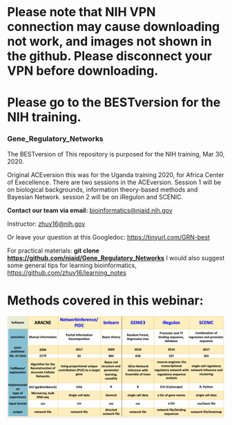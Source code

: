 
# Please note that NIH VPN connection may cause downloading not work, and images not shown in the github. Please disconnect your VPN before downloading. 
# Please go to the BESTversion for the NIH training.

### **Gene_Regulatory_Networks**

The BESTversion of This repository is purposed for the NIH training, Mar 30, 2020.

Original ACEversion this was for the Uganda training 2020, for Africa Center of Execellence.
There are two sessions in the ACEversion. Session 1 will be on biological backgrounds, information theory-based methods and Bayesian Network. session 2 will be on iRegulon and SCENIC.

**Contact our team via email:**
bioinformatics@niaid.nih.gov

Instructor: zhuy16@nih.gov

Or leave your question at this Googledoc:
https://tinyurl.com/GRN-best 

For practical materials:
  **git clone https://github.com/niaid/Gene_Regulatory_Networks**
I would also suggest some general tips for learning bioinformatics,
  https://github.com/zhuy16/learning_notes

# Methods covered in this webinar:
<img src="./myimage1.png">
